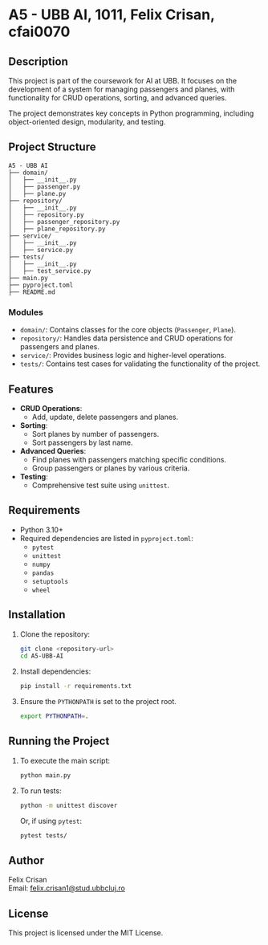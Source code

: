 # A5 - UBB AI, 1011, Felix Crisan, cfai0070

## Description
This project is part of the coursework for AI at UBB. It focuses on the development of a system for managing passengers and planes, with functionality for CRUD operations, sorting, and advanced queries.

The project demonstrates key concepts in Python programming, including object-oriented design, modularity, and testing.

## Project Structure
```
A5 - UBB AI
├── domain/
│   ├── __init__.py
│   ├── passenger.py
│   ├── plane.py
├── repository/
│   ├── __init__.py
│   ├── repository.py
│   ├── passenger_repository.py
│   ├── plane_repository.py
├── service/
│   ├── __init__.py
│   ├── service.py
├── tests/
│   ├── __init__.py
│   ├── test_service.py
├── main.py
├── pyproject.toml
├── README.md
```

### **Modules**
- `domain/`: Contains classes for the core objects (`Passenger`, `Plane`).
- `repository/`: Handles data persistence and CRUD operations for passengers and planes.
- `service/`: Provides business logic and higher-level operations.
- `tests/`: Contains test cases for validating the functionality of the project.

## Features
- **CRUD Operations**: 
  - Add, update, delete passengers and planes.
- **Sorting**:
  - Sort planes by number of passengers.
  - Sort passengers by last name.
- **Advanced Queries**:
  - Find planes with passengers matching specific conditions.
  - Group passengers or planes by various criteria.
- **Testing**:
  - Comprehensive test suite using `unittest`.

## Requirements
- Python 3.10+
- Required dependencies are listed in `pyproject.toml`:
  - `pytest`
  - `unittest`
  - `numpy`
  - `pandas`
  - `setuptools`
  - `wheel`

## Installation
1. Clone the repository:
   ```bash
   git clone <repository-url>
   cd A5-UBB-AI
   ```
2. Install dependencies:
   ```bash
   pip install -r requirements.txt
   ```
3. Ensure the `PYTHONPATH` is set to the project root.
   ```bash
   export PYTHONPATH=.
   ```

## Running the Project
1. To execute the main script:
   ```bash
   python main.py
   ```
2. To run tests:
   ```bash
   python -m unittest discover
   ```
   Or, if using `pytest`:
   ```bash
   pytest tests/
   ```

## Author
Felix Crisan  
Email: [felix.crisan1@stud.ubbcluj.ro](mailto:felix.crisan1@stud.ubbcluj.ro)

## License
This project is licensed under the MIT License.

